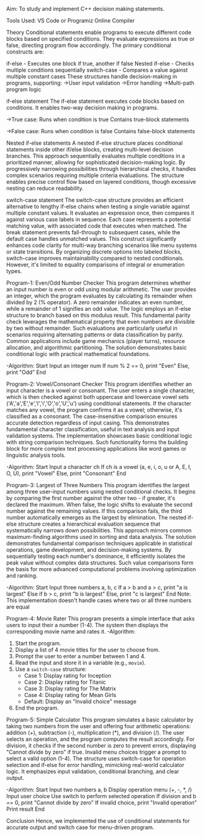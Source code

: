Aim: To study and implement C++ decision making statements.

Tools Used: VS Code or Programiz Online Compiler

Theory
Conditional statements enable programs to execute different code blocks based on specified conditions. They evaluate expressions as true or false, directing program flow accordingly. The primary conditional constructs are:

if-else - Executes one block if true, another if false
Nested if-else - Checks multiple conditions sequentially
switch-case - Compares a value against multiple constant cases
These structures handle decision-making in programs, supporting: ->User input validation ->Error handling ->Multi-path program logic

if-else statement
The if-else statement executes code blocks based on conditions. It enables two-way decision making in programs.

->True case: Runs when condition is true Contains true-block statements

->False case: Runs when condition is false Contains false-block statements

Nested if-else statements
A nested if-else structure places conditional statements inside other if/else blocks, creating multi-level decision branches. This approach sequentially evaluates multiple conditions in a prioritized manner, allowing for sophisticated decision-making logic. By progressively narrowing possibilities through hierarchical checks, it handles complex scenarios requiring multiple criteria evaluations. The structure enables precise control flow based on layered conditions, though excessive nesting can reduce readability.

switch-case statement
The switch-case structure provides an efficient alternative to lengthy if-else chains when testing a single variable against multiple constant values. It evaluates an expression once, then compares it against various case labels in sequence. Each case represents a potential matching value, with associated code that executes when matched. The break statement prevents fall-through to subsequent cases, while the default case handles unmatched values. This construct significantly enhances code clarity for multi-way branching scenarios like menu systems or state transitions. By organizing discrete options into labeled blocks, switch-case improves maintainability compared to nested conditionals. However, it's limited to equality comparisons of integral or enumeration types.

Program-1: Even/Odd Number Checker
This program determines whether an input number is even or odd using modular arithmetic. The user provides an integer, which the program evaluates by calculating its remainder when divided by 2 (% operator). A zero remainder indicates an even number, while a remainder of 1 signifies an odd value. The logic employs an if-else structure to branch based on this modulus result. This fundamental parity check leverages the mathematical property that even numbers are divisible by two without remainder. Such evaluations are particularly useful in scenarios requiring alternating patterns or data classification by parity. Common applications include game mechanics (player turns), resource allocation, and algorithmic partitioning. The solution demonstrates basic conditional logic with practical mathematical foundations.

-Algorithm:
Start
Input an integer num
If num % 2 == 0, print "Even"
Else, print "Odd"
End

Program-2: Vowel/Consonant Checker
This program identifies whether an input character is a vowel or consonant. The user enters a single character, which is then checked against both uppercase and lowercase vowel sets ('A','a','E','e','I','i','O','o','U','u') using conditional statements. If the character matches any vowel, the program confirms it as a vowel; otherwise, it's classified as a consonant. The case-insensitive comparison ensures accurate detection regardless of input casing. This demonstrates fundamental character classification, useful in text analysis and input validation systems. The implementation showcases basic conditional logic with string comparison techniques. Such functionality forms the building block for more complex text processing applications like word games or linguistic analysis tools.

-Algorithm:
Start
Input a character ch
If ch is a vowel (a, e, i, o, u or A, E, I, O, U), print "Vowel"
Else, print "Consonant"
End

Program-3: Largest of Three Numbers
This program identifies the largest among three user-input numbers using nested conditional checks. It begins by comparing the first number against the other two - if greater, it's declared the maximum. When false, the logic shifts to evaluate the second number against the remaining values. If this comparison fails, the third number automatically emerges as the largest by elimination. The nested if-else structure creates a hierarchical evaluation sequence that systematically narrows down possibilities. This approach mirrors common maximum-finding algorithms used in sorting and data analysis. The solution demonstrates fundamental comparison techniques applicable in statistical operations, game development, and decision-making systems. By sequentially testing each number's dominance, it efficiently isolates the peak value without complex data structures. Such value comparisons form the basis for more advanced computational problems involving optimization and ranking.

-Algorithm:
Start
Input three numbers a, b, c
If a > b and a > c, print "a is largest"
Else if b > c, print "b is largest"
Else, print "c is largest"
End
Note: This implementation doesn't handle cases where two or all three numbers are equal

Program-4: Movie Rater
This program presents a simple interface that asks users to input their  a number (1-4). The system then displays the corresponding movie name and rates it.
-Algorithm:
1. Start the program.
2. Display a list of 4 movie titles for the user to choose from.
3. Prompt the user to enter a number between 1 and 4.
4. Read the input and store it in a variable (e.g., `movie`).
5. Use a `switch-case` structure:
   - Case 1: Display rating for Inception
   - Case 2: Display rating for Titanic
   - Case 3: Display rating for The Matrix
   - Case 4: Display rating for Mean Girls
   - Default: Display an "Invalid choice" message
6. End the program.

Program-5: Simple Calculator
This program simulates a basic calculator by taking two numbers from the user and offering four arithmetic operations: addition (+), subtraction (-), multiplication (*), and division (/). The user selects an operation, and the program computes the result accordingly. For division, it checks if the second number is zero to prevent errors, displaying "Cannot divide by zero" if true. Invalid menu choices trigger a prompt to select a valid option (1-4). The structure uses switch-case for operation selection and if-else for error handling, mimicking real-world calculator logic. It emphasizes input validation, conditional branching, and clear output.

-Algorithm:
Start
Input two numbers a, b
Display operation menu (+, -, *, /)
Input user choice
Use switch to perform selected operation
If division and b == 0, print "Cannot divide by zero"
If invalid choice, print "Invalid operation"
Print result
End

Conclusion
Hence, we implemented the use of conditional statements for accurate output and switch case for menu-driven program.
